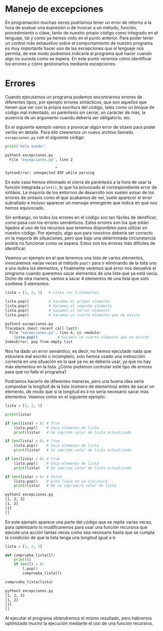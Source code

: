 # Manejo de excepciones

En programación muchas veces podríamos tener un error de retorno a la hora de evaluar una expresión o de invocar a un método, función, procedimiento o clase, tanto de nuestro propio código como integrado en el lenguaje, tal y como ya hemos visto en el punto  anterior. Para poder tener un control más exhaustivo sobre el comportamiento de nuestro programa es muy importante hacer uso de las excepciones que el lenguaje nos permita, de ese modo podremos indicarle al programa qué hacer cuando algo no suceda como se espera. En este punto veremos cómo identificar los errores y cómo gestionarlos mediante excepciones.

# Errores

Cuando ejecutamos un programa podemos encontrarnos errores de diferentes tipos, por ejemplo errores sintácticos, que son aquellos que tienen que ver con la propia escritura del código, tales como un bloque de código mal indentado, un paréntesis sin cerrar, un carácter de más, la ausencia de un argumento cuando debería ser obligatorio, etc.

En el siguiente ejemplo vamos a provocar algún error de sitaxis para poder verlos en detalle. Para ello crearemos un nuevo archivo llamado `excepciones.py` con el siguiente código:

```python
print('Hola mundo!'
```
```bash
python3 excepciones.py
  File "excepciones.py", line 2

                       ^
SyntaxError: unexpected EOF while parsing
```

En este caso hemos eliminado el cierra de paréntesis a la hora de usar la función integrada `print()`, lo que ha provocado el correspondiente error de sintáxis. La mayoría de los entornos de desarrollo nos suelen avisar de los errores de sintaxis como el que acabamos de ver, suele aparecer el error subrallado e incluso aparecer un mensaje emergente que indica en qué nos hemos equivocado.

Sin embargo, no todos los errores en el código son tan fáciles de dentificar, como pasa con los errores semánticos. Estos errores son los que están ligados al uso de los recursos que tenemos disponibles para utilizar en nuestro código. Por ejemplo, algo que para nosotros debería ser correcto en la mayoría de situaciones, pero que bajo una determinada circunstancia podría no funcionar como se espera. Estos son los errores más difíciles de identificar.

Veamos un ejemplo en el que tenemos una lista de varios elementos, invocaremos varias veces al método `pop()` para ir eliminando de la lista uno a uno todos los elementos, y finalmente veremos qué error nos devuelve el programa cuando queremos sacar elementos de una lista que ya está vacía. Dicho de otra manera, vamos a sacar 4 elementos de una lista que solo contiene 3 elementos:

```python
lista = [1, 2, 3]   # Lista con 3 elementos

lista.pop()         # Sacamos el primer elemento
lista.pop()         # Sacamos el segundo elemento
lista.pop()         # Sacamos el tercer elemento
lista.pop()         # Sacamos un cuarto elemento que no existe
```
```bash
python3 excepciones.py
Traceback (most recent call last):
  File "excepciones.py", line 6, in <module>
    lista.pop()         # Sacamos un cuarto elemento que no existe
IndexError: pop from empty list
```

Nos ha dado un error semántico, es decir, no hemos ejecutado nada que estuviera mal escrito o incompleto, solo hemos usado una instrucción correcta en una situación en la que ya no se debería usar, ya que no hay más elementos en la lista. ¿Cómo podemos controlar este tipo de errores para que no falle el programa?

Podríamos hacerlo de diferentes maneras, pero una buena idea sería comprobar la longitud de la lista (número de elementos) antes de sacar un elemento, de modo que si la longitud es `0` no sería necesario sacar más elementos. Veamos cómo en el siguiente ejemplo:

```python
lista = [1, 2, 3]

print(lista)

if len(lista) > 0: # True
    lista.pop()    # Saca elemento de lista
    print(lista)   # Se imprime valor de lista actualizado

if len(lista) > 0: # True
    lista.pop()    # Saca elemento de lista
    print(lista)   # Se imprime valor de lista actualizado

if len(lista) > 0: # True
    lista.pop()    # Saca elemento de lista
    print(lista)   # Se imprime valor de lista actualizado

if len(lista) > 0: # False
    lista.pop()    # Esta línea no se ejecutará
    print(lista)   # No se imprimirá valor de lista
```
```bash
python3 excepciones.py
[1, 2, 3]
[1, 2]
[1]
[]
```

En este ejemplo aparece una parte del código que se repite varias veces, para optimizarlo lo modificaremos para usar una función recursiva que ejecute una acción tantas veces como sea necesario hasta que se cumpla la condición de que la lista tenga una longitud igual a `0`:

```python
lista = [1, 2, 3]

def comprueba_lista(l):
    print(l)
    if len(l) > 0:
        l.pop()
        comprueba_lista(l)

comprueba_lista(lista)
```
```bash
python3 excepciones.py
[1, 2, 3]
[1, 2]
[1]
[]
```

Al ejecutar el programa obtendremos el mismo resultado, pero habremos optimizado mucho la ejecución mediante el uso de una función recursiva.
